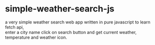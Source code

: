 # simple-weather-search-js
a very simple weather search web app written in pure javascript to learn fetch api,    
enter a city name click on search button and get current weather, temperature and weather icon. 
